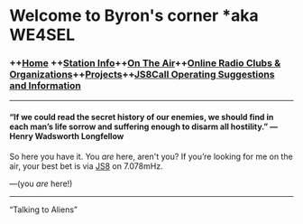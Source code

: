 
# Welcome to Byron's corner *aka WE4SEL
### ++[Home](home.md) ++[Station Info](station.md)++[On The Air](ontheair.md)++[Online Radio Clubs & Organizations](clubs.md)++[Projects](projects.md)++[JS8Call Operating Suggestions and Information](js8help.md)
---
#### “If we could read the secret history of our enemies, we should find in each man’s life sorrow and suffering enough to disarm all hostility.” ― Henry Wadsworth Longfellow

So here you have it. You  _are_  here, aren't you? If you’re looking for me on the air, your best bet is via  [JS8](http://js8call.com/)  on 7.078mHz.



—(you  _are_  here!)

----------

“Talking to Aliens” 

<!--stackedit_data:
eyJoaXN0b3J5IjpbLTU3MTAwNjc0MSwtMTY3Mjk2MDcyOSwtMT
Y4MTI3ODU5NV19
-->